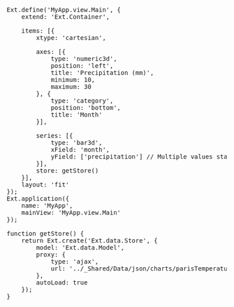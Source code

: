 <pre class="runnable run">
Ext.define('MyApp.view.Main', {
    extend: 'Ext.Container',
    
    items: [{
        xtype: 'cartesian',

        axes: [{
            type: 'numeric3d',
            position: 'left',
            title: 'Precipitation (mm)',
            minimum: 10,
            maximum: 30
        }, {
            type: 'category',
            position: 'bottom',
            title: 'Month'
        }],

        series: [{
            type: 'bar3d',
            xField: 'month',
            yField: ['precipitation'] // Multiple values stack
        }],
        store: getStore()
    }],
    layout: 'fit'
});
Ext.application({
    name: 'MyApp',
    mainView: 'MyApp.view.Main'
});

function getStore() {
    return Ext.create('Ext.data.Store', {
        model: 'Ext.data.Model',
        proxy: {
            type: 'ajax',
            url: '../_Shared/Data/json/charts/parisTemperatureByMonth.json'
        },
        autoLoad: true
    });
}</pre>